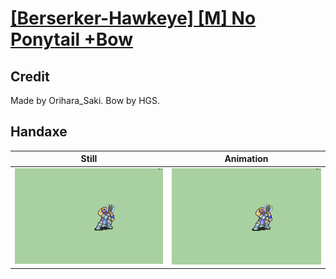 # [\[Berserker-Hawkeye\] \[M\] No Ponytail +Bow](../)

## Credit

Made by Orihara_Saki.
Bow by HGS.
	
## Handaxe

| Still | Animation |
| :---: | :-------: |
| ![Handaxe still](./Handaxe_000.png) | ![Handaxe animation](./Handaxe.gif) |
